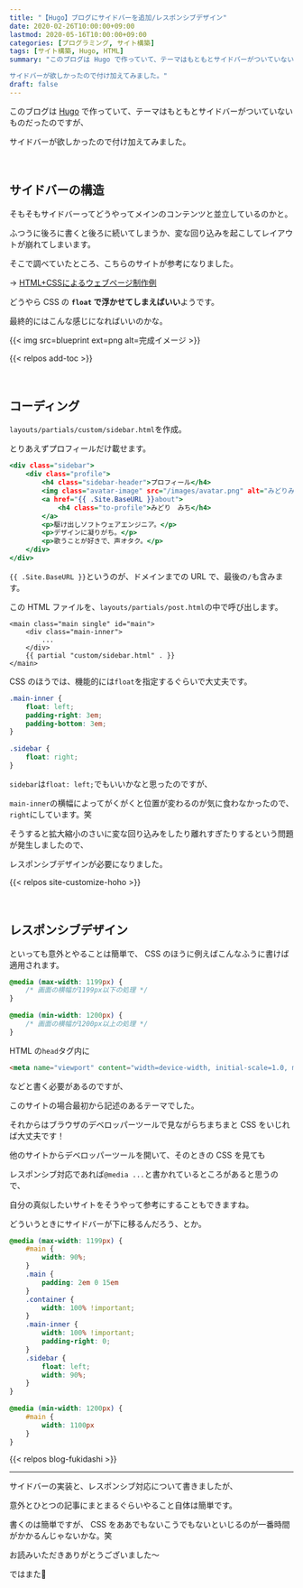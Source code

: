 ```yaml
---
title: "【Hugo】ブログにサイドバーを追加/レスポンシブデザイン"
date: 2020-02-26T10:00:00+09:00
lastmod: 2020-05-16T10:00:00+09:00
categories: [プログラミング, サイト構築]
tags: [サイト構築, Hugo, HTML]
summary: "このブログは Hugo で作っていて、テーマはもともとサイドバーがついていないものだったのですが、

サイドバーが欲しかったので付け加えてみました。"
draft: false
---
```


このブログは [Hugo](https://gohugo.io/) で作っていて、テーマはもともとサイドバーがついていないものだったのですが、

サイドバーが欲しかったので付け加えてみました。
<!--more-->
<br>

## サイドバーの構造

そもそもサイドバーってどうやってメインのコンテンツと並立しているのかと。

ふつうに後ろに書くと後ろに続いてしまうか、変な回り込みを起こしてレイアウトが崩れてしまいます。

そこで調べていたところ、こちらのサイトが参考になりました。

→ [HTML+CSSによるウェブページ制作例](http://www.htmq.com/csskihon/401.shtml)

どうやら CSS の **`float` で浮かせてしまえばいい**ようです。

最終的にはこんな感じになればいいのかな。

{{< img src=blueprint ext=png alt=完成イメージ >}}

{{< relpos add-toc >}}

<br>

## コーディング

`layouts/partials/custom/sidebar.html`を作成。

とりあえずプロフィールだけ載せます。

```html:sidebar.html
<div class="sidebar">
    <div class="profile">
        <h4 class="sidebar-header">プロフィール</h4>
        <img class="avatar-image" src="/images/avatar.png" alt="みどりみち">
        <a href="{{ .Site.BaseURL }}about">
            <h4 class="to-profile">みどり　みち</h4>
        </a>
        <p>駆け出しソフトウェアエンジニア。</p>
        <p>デザインに凝りがち。</p>
        <p>歌うことが好きで、声オタク。</p>
    </div>
</div>
```

`{{ .Site.BaseURL }}`というのが、ドメインまでの URL で、最後の`/`も含みます。

この HTML ファイルを、`layouts/partials/post.html`の中で呼び出します。

```go-html-template {name="post.html", hl_lines=[5]}
<main class="main single" id="main">
    <div class="main-inner">
        ...
    </div>
    {{ partial "custom/sidebar.html" . }}
</main>
```

CSS のほうでは、機能的には`float`を指定するぐらいで大丈夫です。

```css {name="/assets/scss/_custom/custom.scss　または　/static/css/custom.css", hl_lines=[2, 8]}
.main-inner {
    float: left;
    padding-right: 3em;
    padding-bottom: 3em;
}
　
.sidebar {
    float: right;
}
```

`sidebar`は`float: left;`でもいいかなと思ったのですが、

`main-inner`の横幅によってがくがくと位置が変わるのが気に食わなかったので、`right`にしています。笑

そうすると拡大縮小のさいに変な回り込みをしたり離れすぎたりするという問題が発生しましたので、

レスポンシブデザインが必要になりました。

{{< relpos site-customize-hoho >}}

<br>

## レスポンシブデザイン

といっても意外とやることは簡単で、 CSS のほうに例えばこんなふうに書けば適用されます。

```css
@media (max-width: 1199px) {
    /* 画面の横幅が1199px以下の処理 */
}
　
@media (min-width: 1200px) {
    /* 画面の横幅が1200px以上の処理 */
}
```

HTML の`head`タグ内に

```html {linenos=false}
<meta name="viewport" content="width=device-width, initial-scale=1.0, maximum-scale=2.0, user-scalable=yes">
```

などと書く必要があるのですが、

このサイトの場合最初から記述のあるテーマでした。

それからはブラウザのデベロッパーツールで見ながらちまちまと CSS をいじれば大丈夫です！

他のサイトからデベロッパーツールを開いて、そのときの CSS を見ても

レスポンシブ対応であれば`@media ...`と書かれているところがあると思うので、

自分の真似したいサイトをそうやって参考にすることもできますね。

どういうときにサイドバーが下に移るんだろう、とか。

```css {name="custom.scss", id=4}
@media (max-width: 1199px) {
    #main {
        width: 90%;
    }
    .main {
        padding: 2em 0 15em
    }
    .container {
        width: 100% !important;
    }
    .main-inner {
        width: 100% !important;
        padding-right: 0;
    }
    .sidebar {
        float: left;
        width: 90%;
    }
}
　
@media (min-width: 1200px) {
    #main {
        width: 1100px
    }
}
```

{{< relpos blog-fukidashi >}}

---

サイドバーの実装と、レスポンシブ対応について書きましたが、

意外とひとつの記事にまとまるぐらいやること自体は簡単です。

書くのは簡単ですが、 CSS をああでもないこうでもないといじるのが一番時間がかかるんじゃないかな。笑

お読みいただきありがとうございました～

ではまた:wave:
